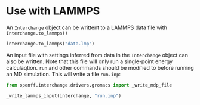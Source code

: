 # Use with LAMMPS

An `Interchange` object can be writtent to a LAMMPS data file with `Interchange.to_lammps()`

```python
interchange.to_lammps("data.lmp")
```

An input file with settings inferred from data in the `Interchange` object can also be written.
Note that this file will only run a single-point energy calculaqtion. `run` and other commands
should be modified to before running an MD simulation. This will write a file `run.inp`:

```python
from openff.interchange.drivers.gromacs import _write_mdp_file

_write_lammps_input(interchange, "run.inp")
```
